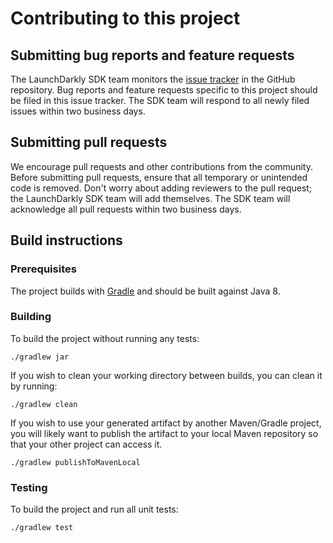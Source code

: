 # Contributing to this project

## Submitting bug reports and feature requests

The LaunchDarkly SDK team monitors the [issue tracker](https://github.com/launchdarkly/java-core/issues) in the GitHub repository. Bug reports and feature requests specific to this project should be filed in this issue tracker. The SDK team will respond to all newly filed issues within two business days.

## Submitting pull requests

We encourage pull requests and other contributions from the community. Before submitting pull requests, ensure that all temporary or unintended code is removed. Don't worry about adding reviewers to the pull request; the LaunchDarkly SDK team will add themselves. The SDK team will acknowledge all pull requests within two business days.

## Build instructions
 
### Prerequisites
 
The project builds with [Gradle](https://gradle.org/) and should be built against Java 8.
 
### Building

To build the project without running any tests:
```
./gradlew jar
```

If you wish to clean your working directory between builds, you can clean it by running:
```
./gradlew clean
```

If you wish to use your generated artifact by another Maven/Gradle project, you will likely want to publish the artifact to your local Maven repository so that your other project can access it.
```
./gradlew publishToMavenLocal
```

### Testing
 
To build the project and run all unit tests:
```
./gradlew test
```
